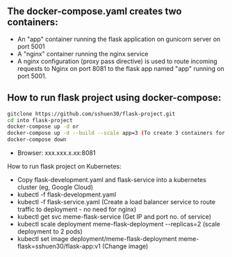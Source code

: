 ## The docker-compose.yaml creates two containers:
- An "app" container running the flask application on gunicorn server on port 5001
- A "nginx" container running the nginx service
- A nginx configuration (proxy pass directive) is used to route incoming requests to Nginx on port 8081 to the flask app named "app" running on port 5001. 

## How to run flask project using docker-compose:
``` bash
gitclone https://github.com/sshuen30/flask-project.git
cd into flask-project
docker-compose up -d or 
docker-compose up -d --build --scale app=3 (To create 3 containers for app)
docker-compose down
```
- Browser: xxx.xxx.x.xx:8081

How to run flask project on Kubernetes:
- Copy flask-development.yaml and flask-service into a kubernetes cluster (eg, Google Cloud)
- kubectl -f flask-development.yaml
- kubectl -f flask-service.yaml (Create a load balancer service to route traffic to deployment - no need for nginx)
- kubectl get svc meme-flask-service (Get IP and port no. of service)
- kubectl scale deployment meme-flask-deployment --replicas=2 (scale deployment to 2 pods)
- kubectl set image deployment/meme-flask-deployment meme-flask=sshuen30/flask-app:v1 (Change image)
